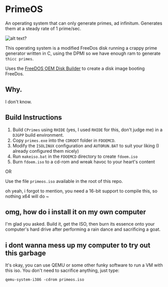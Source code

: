 # PrimeOS
An operating system that can only generate primes, ad infinitum. Generates them at a steady rate of 1 prime/sec.

![alt text?](https://my.mixtape.moe/zwcyfk.png)

This operating system is a modified FreeDos disk running a crappy prime generator written in C, using the DPMI so we have enough ram to generate `thicc primes`.

Uses the [FreeDOS OEM Disk Builder](http://www.fdos.org/bootdisks/ISO/README.TXT) to create a disk image booting FreeDos.

## Why.
I don't know.

## Build Instructions
1. Build `CPrimes` using `RHIDE` (yes, I used `RHIDE` for this, don't judge me) in a `DJGPP` build environment.
2. Copy `primes.exe` into the `CDROOT` folder in `FDOEMCD`.
3. Modify the `ISOLINUX` configuration and `AUTORUN.BAT` to suit your liking (I already configured them nicely)
4. Run `makeiso.bat` in the `FDOEMCD` directory to create `fdoem.iso`
5. Burn `fdoem.iso` to a cd-rom and wreak havoc to your heart's content

OR

Use the file `primeos.iso` available in the root of this repo.

oh yeah, i forgot to mention, you need a 16-bit support to compile this, so nothing x64 will do ~

## omg, how do i install it on my own computer
I'm glad you asked. Build it, get the ISO, then burn its essence onto your computer's hard drive after performing a rain dance and sacrificing a goat.

## i dont wanna mess up my computer to try out this garbage
It's okay, you can use QEMU or some other funky software to run a VM with this iso. You don't need to sacrifice anything, just type:
```
qemu-system-i386 -cdrom primeos.iso
```
